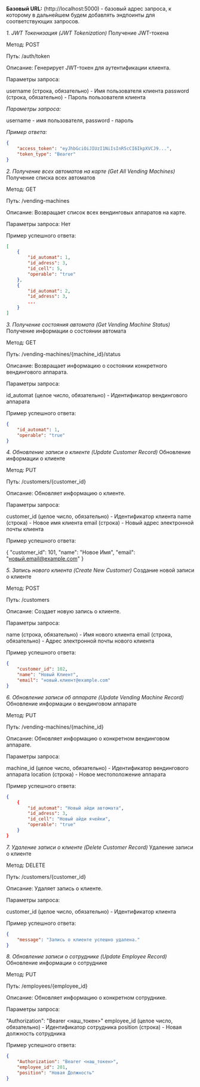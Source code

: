 **Базовый URL:** (http://localhost:5000) - базовый адрес запроса, к которому в дальнейшем будем добавлять эндпоинты для соответствующих запросов.

_1. JWT Токенизация (JWT Tokenization)_
Получение JWT-токена

Метод: POST

Путь: /auth/token

Описание: Генерирует JWT-токен для аутентификации клиента.

Параметры запроса:

username (строка, обязательно) - Имя пользователя клиента
password (строка, обязательно) - Пароль пользователя клиента

_Параметры запроса:_

username - имя пользователя,
password - пароль

_Пример ответа:_
```json
{
    "access_token": "eyJhbGciOiJIUzI1NiIsInR5cCI6IkpXVCJ9...",
    "token_type": "Bearer"
}
```

_2. Получение всех автоматов на карте (Get All Vending Machines)_
Получение списка всех автоматов

Метод: GET

Путь: /vending-machines

Описание: Возвращает список всех вендинговых аппаратов на карте.

Параметры запроса:
Нет

Пример успешного ответа:
```json
[
    {
        "id_automat": 1,
        "id_adress": 3,
        "id_cell": 5,
        "operable": "true"
    },
    {
        "id_automat": 2,
        "id_adress": 3,
        ...
    }
]

```

_3. Получение состояния автомата (Get Vending Machine Status)_
Получение информации о состоянии автомата

Метод: GET

Путь: /vending-machines/{machine_id}/status

Описание: Возвращает информацию о состоянии конкретного вендингового аппарата.

Параметры запроса:

id_automat (целое число, обязательно) - Идентификатор вендингового аппарата

Пример успешного ответа:

```json
{
    "id_automat": 1,
    "operable": "true"
}

```

_4. Обновление записи о клиенте (Update Customer Record)_
Обновление информации о клиенте

Метод: PUT

Путь: /customers/{customer_id}

Описание: Обновляет информацию о клиенте.

Параметры запроса:

customer_id (целое число, обязательно) - Идентификатор клиента
name (строка) - Новое имя клиента
email (строка) - Новый адрес электронной почты клиента

Пример успешного ответа:

{
    "customer_id": 101,
    "name": "Новое Имя",
    "email": "новый.email@example.com"
}


_5. Запись нового клиента (Create New Customer)_
Создание новой записи о клиенте

Метод: POST

Путь: /customers

Описание: Создает новую запись о клиенте.

Параметры запроса:

name (строка, обязательно) - Имя нового клиента
email (строка, обязательно) - Адрес электронной почты нового клиента

Пример успешного ответа:
```json
{
    "customer_id": 102,
    "name": "Новый Клиент",
    "email": "новый.клиент@example.com"
}
```

_6. Обновление записи об аппарате (Update Vending Machine Record)_
Обновление информации о вендинговом аппарате

Метод: PUT

Путь: /vending-machines/{machine_id}

Описание: Обновляет информацию о конкретном вендинговом аппарате.

Параметры запроса:

machine_id (целое число, обязательно) - Идентификатор вендингового аппарата
location (строка) - Новое местоположение аппарата

Пример успешного ответа:
```json
{
    {
        "id_automat": "Новый айди автомата",
        "id_adress": 3,
        "id_cell": "Новый айди ячейки",
        "operable": "true"
    }
}
```

_7. Удаление записи о клиенте (Delete Customer Record)_
Удаление записи о клиенте

Метод: DELETE

Путь: /customers/{customer_id}

Описание: Удаляет запись о клиенте.

Параметры запроса:

customer_id (целое число, обязательно) - Идентификатор клиента

Пример успешного ответа:
```json
{
    "message": "Запись о клиенте успешно удалена."
}
```

_8. Обновление записи о сотруднике (Update Employee Record)_
Обновление информации о сотруднике

Метод: PUT

Путь: /employees/{employee_id}

Описание: Обновляет информацию о конкретном сотруднике.

Параметры запроса:

"Authorization": "Bearer <наш_токен>"
employee_id (целое число, обязательно) - Идентификатор сотрудника
position (строка) - Новая должность сотрудника

Пример успешного ответа:
```json
{
    "Authorization": "Bearer <наш_токен>",
    "employee_id": 201,
    "position": "Новая Должность"
}
```
